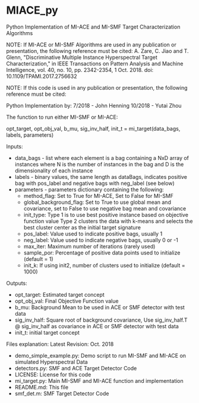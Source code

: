 # MIACE_py
Python Implementation of MI-ACE and MI-SMF Target Characterization Algorithms

NOTE: If MI-ACE or MI-SMF Algorithms are used in any publication or presentation, the following reference must be cited:
A. Zare, C. Jiao and T. Glenn, "Discriminative Multiple Instance Hyperspectral Target Characterization," in IEEE Transactions on Pattern Analysis and Machine Intelligence, vol. 40, no. 10, pp. 2342-2354, 1 Oct. 2018.
doi: 10.1109/TPAMI.2017.2756632

NOTE: If this code is used in any publication or presentation, the following reference must be cited: 


Python Implementation by:
7/2018 - John Henning
10/2018 - Yutai Zhou


The function to run either MI-SMF or MI-ACE:

opt_target, opt_obj_val, b_mu, sig_inv_half, init_t = mi_target(data_bags, labels, parameters)

Inputs:
- data_bags - list where each element is a bag containing a NxD array of instances where N is the number of instances in the bag and D is the dimensionality of each instance
- labels - binary values, the same length as dataBags, indicates positive bag with pos_label and negative bags with neg_label (see below)
- parameters - parameters dictionary containing the following:
	- method_flag: Set to True for MI-ACE, Set to False for MI-SMF
	- global_background_flag: Set to True to use global mean and covariance, set to False to use negative bag mean and covariance
	- init_type: Type 1 is to use best positive instance based on objective function value
    			 Type 2 clusters the data with k-means and selects the best cluster center as the initial target signature
	- pos_label: Value used to indicate positive bags, usually 1
	- neg_label: Value used to indicate negative bags, usually 0 or -1
	- max_iter: Maximum number of iterations (rarely used)
	- sample_por: Percentage of positive data points used to initialize (default = 1)
	- init_k: If using init2, number of clusters used to initialize (default = 1000)

Outputs:
- opt_target: Estimated target concept
- opt_obj_val: Final Objective Function value
- b_mu: Background Mean to be used in ACE or SMF detector with test data
- sig_inv_half: Square root of background covariance, Use sig_inv_half.T @ sig_inv_half as covariance in ACE or SMF detector with test data
- init_t: initial target concept

Files explanation:
Latest Revision: Oct. 2018

- demo_simple_example.py: Demo script to run MI-SMF and MI-ACE on simulated Hyperspectral Data
- detectors.py: SMF and ACE Target Detector Code
- LICENSE: License for this code
- mi_target.py: Main MI-SMF and MI-ACE function and implementation
- README.md: This file
- smf_det.m: SMF Target Detector Code
